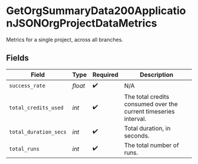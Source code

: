 # GetOrgSummaryData200ApplicationJSONOrgProjectDataMetrics

Metrics for a single project, across all branches.


## Fields

| Field                                                            | Type                                                             | Required                                                         | Description                                                      |
| ---------------------------------------------------------------- | ---------------------------------------------------------------- | ---------------------------------------------------------------- | ---------------------------------------------------------------- |
| `success_rate`                                                   | *float*                                                          | :heavy_check_mark:                                               | N/A                                                              |
| `total_credits_used`                                             | *int*                                                            | :heavy_check_mark:                                               | The total credits consumed over the current timeseries interval. |
| `total_duration_secs`                                            | *int*                                                            | :heavy_check_mark:                                               | Total duration, in seconds.                                      |
| `total_runs`                                                     | *int*                                                            | :heavy_check_mark:                                               | The total number of runs.                                        |